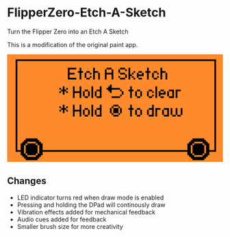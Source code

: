 # FlipperZero-Etch-A-Sketch
Turn the Flipper Zero into an Etch A Sketch

This is a modification of the original paint app.

![](Screenshot.png)

 ## Changes
 - LED indicator turns red when draw mode is enabled
 - Pressing and holding the DPad will continously draw
 - Vibration effects added for mechanical feedback
 - Audio cues added for feedback
 - Smaller brush size for more creativity
